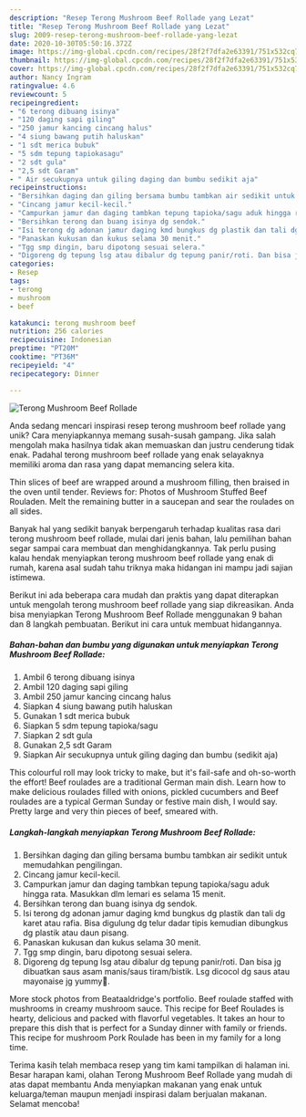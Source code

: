 ```yaml
---
description: "Resep Terong Mushroom Beef Rollade yang Lezat"
title: "Resep Terong Mushroom Beef Rollade yang Lezat"
slug: 2009-resep-terong-mushroom-beef-rollade-yang-lezat
date: 2020-10-30T05:50:16.372Z
image: https://img-global.cpcdn.com/recipes/28f2f7dfa2e63391/751x532cq70/terong-mushroom-beef-rollade-foto-resep-utama.jpg
thumbnail: https://img-global.cpcdn.com/recipes/28f2f7dfa2e63391/751x532cq70/terong-mushroom-beef-rollade-foto-resep-utama.jpg
cover: https://img-global.cpcdn.com/recipes/28f2f7dfa2e63391/751x532cq70/terong-mushroom-beef-rollade-foto-resep-utama.jpg
author: Nancy Ingram
ratingvalue: 4.6
reviewcount: 5
recipeingredient:
- "6 terong dibuang isinya"
- "120 daging sapi giling"
- "250 jamur kancing cincang halus"
- "4 siung bawang putih haluskan"
- "1 sdt merica bubuk"
- "5 sdm tepung tapiokasagu"
- "2 sdt gula"
- "2,5 sdt Garam"
- " Air secukupnya untuk giling daging dan bumbu sedikit aja"
recipeinstructions:
- "Bersihkan daging dan giling bersama bumbu tambkan air sedikit untuk memudahkan pengilingan."
- "Cincang jamur kecil-kecil."
- "Campurkan jamur dan daging tambkan tepung tapioka/sagu aduk hingga rata. Masukkan dlm lemari es selama 15 menit."
- "Bersihkan terong dan buang isinya dg sendok."
- "Isi terong dg adonan jamur daging kmd bungkus dg plastik dan tali dg karet atau rafia. Bisa digulung dg telur dadar tipis kemudian dibungkus dg plastik atau daun pisang."
- "Panaskan kukusan dan kukus selama 30 menit."
- "Tgg smp dingin, baru dipotong sesuai selera."
- "Digoreng dg tepung lsg atau dibalur dg tepung panir/roti. Dan bisa jg dibuatkan saus asam manis/saus tiram/bistik. Lsg dicocol dg saus atau mayonaise jg yummy🤤."
categories:
- Resep
tags:
- terong
- mushroom
- beef

katakunci: terong mushroom beef 
nutrition: 256 calories
recipecuisine: Indonesian
preptime: "PT20M"
cooktime: "PT36M"
recipeyield: "4"
recipecategory: Dinner

---
```



![Terong Mushroom Beef Rollade](https://img-global.cpcdn.com/recipes/28f2f7dfa2e63391/751x532cq70/terong-mushroom-beef-rollade-foto-resep-utama.jpg)

Anda sedang mencari inspirasi resep terong mushroom beef rollade yang unik? Cara menyiapkannya memang susah-susah gampang. Jika salah mengolah maka hasilnya tidak akan memuaskan dan justru cenderung tidak enak. Padahal terong mushroom beef rollade yang enak selayaknya memiliki aroma dan rasa yang dapat memancing selera kita.

Thin slices of beef are wrapped around a mushroom filling, then braised in the oven until tender. Reviews for: Photos of Mushroom Stuffed Beef Rouladen. Melt the remaining butter in a saucepan and sear the roulades on all sides.

Banyak hal yang sedikit banyak berpengaruh terhadap kualitas rasa dari terong mushroom beef rollade, mulai dari jenis bahan, lalu pemilihan bahan segar sampai cara membuat dan menghidangkannya. Tak perlu pusing kalau hendak menyiapkan terong mushroom beef rollade yang enak di rumah, karena asal sudah tahu triknya maka hidangan ini mampu jadi sajian istimewa.


Berikut ini ada beberapa cara mudah dan praktis yang dapat diterapkan untuk mengolah terong mushroom beef rollade yang siap dikreasikan. Anda bisa menyiapkan Terong Mushroom Beef Rollade menggunakan 9 bahan dan 8 langkah pembuatan. Berikut ini cara untuk membuat hidangannya.

<!--inarticleads1-->

##### Bahan-bahan dan bumbu yang digunakan untuk menyiapkan Terong Mushroom Beef Rollade:

1. Ambil 6 terong dibuang isinya
1. Ambil 120 daging sapi giling
1. Ambil 250 jamur kancing cincang halus
1. Siapkan 4 siung bawang putih haluskan
1. Gunakan 1 sdt merica bubuk
1. Siapkan 5 sdm tepung tapioka/sagu
1. Siapkan 2 sdt gula
1. Gunakan 2,5 sdt Garam
1. Siapkan  Air secukupnya untuk giling daging dan bumbu (sedikit aja)


This colourful roll may look tricky to make, but it&#39;s fail-safe and oh-so-worth the effort! Beef roulades are a traditional German main dish. Learn how to make delicious roulades filled with onions, pickled cucumbers and Beef roulades are a typical German Sunday or festive main dish, I would say. Pretty large and very thin pieces of beef, smeared with. 

<!--inarticleads2-->

##### Langkah-langkah menyiapkan Terong Mushroom Beef Rollade:

1. Bersihkan daging dan giling bersama bumbu tambkan air sedikit untuk memudahkan pengilingan.
1. Cincang jamur kecil-kecil.
1. Campurkan jamur dan daging tambkan tepung tapioka/sagu aduk hingga rata. Masukkan dlm lemari es selama 15 menit.
1. Bersihkan terong dan buang isinya dg sendok.
1. Isi terong dg adonan jamur daging kmd bungkus dg plastik dan tali dg karet atau rafia. Bisa digulung dg telur dadar tipis kemudian dibungkus dg plastik atau daun pisang.
1. Panaskan kukusan dan kukus selama 30 menit.
1. Tgg smp dingin, baru dipotong sesuai selera.
1. Digoreng dg tepung lsg atau dibalur dg tepung panir/roti. Dan bisa jg dibuatkan saus asam manis/saus tiram/bistik. Lsg dicocol dg saus atau mayonaise jg yummy🤤.


More stock photos from Beataaldridge&#39;s portfolio. Beef roulade staffed with mushrooms in creamy mushroom sauce. This recipe for Beef Roulades is hearty, delicious and packed with flavorful vegetables. It takes an hour to prepare this dish that is perfect for a Sunday dinner with family or friends. This recipe for mushroom Pork Roulade has been in my family for a long time. 

Terima kasih telah membaca resep yang tim kami tampilkan di halaman ini. Besar harapan kami, olahan Terong Mushroom Beef Rollade yang mudah di atas dapat membantu Anda menyiapkan makanan yang enak untuk keluarga/teman maupun menjadi inspirasi dalam berjualan makanan. Selamat mencoba!
